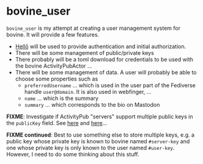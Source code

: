 # bovine_user

`bovine_user` is my attempt at creating a user management system for bovine. It will provide a few features.

- [Hellō](https://www.hello.coop/index.html) will be used to provide authentication and initial authorization.
- There will be some management of public/private keys
- There probably will be a toml download for credentials to be used with the bovine ActivityPubActor ...
- There will be some management of data. A user will probably be able to choose some properties such as
  - `preferredUsername` ... which is used in the user part of the Fediverse handle `user@domain`. It is also used in webfinger, ...
  - `name` ... which is the summary
  - `summary` ... which corresponds to the bio on Mastodon

__FIXME__: Investigate if ActivityPub "servers" support multiple public keys in the `publicKey` field. See [here](https://docs.joinmastodon.org/spec/activitypub/#publicKey) and [here](https://w3c.github.io/vc-data-integrity/vocab/security/vocabulary.html#publicKey)...

__FIXME continued__:  Best to use something else to store multiple keys, e.g. a public key whose private key is known to bovine named `#server-key` and one whose private key is only known to the user named `#user-key`. However, I need to do some thinking about this stuff.

